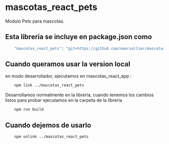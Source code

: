 # mascotas_react_pets

Modulo Pets para mascotas.

## Esta librería se incluye en package.json como

```bash
    "mascotas_react_pets": "git+https://github.com/nmarsollier/mascotas_react_pets.git#master",
```

## Cuando queramos usar la version local

en modo desarrollador, ejecutamos en mascotas_react_app :

```bash
    npm link ../mascotas_react_pets
```

Desarrollamos normalmente en la librería, cuando tenemos los cambios listos para probar ejecutamos en la carpeta de la librería

```bash
    npm run build
```

## Cuando dejemos de usarlo

```bash
    npm unlink ../mascotas_react_pets
```
